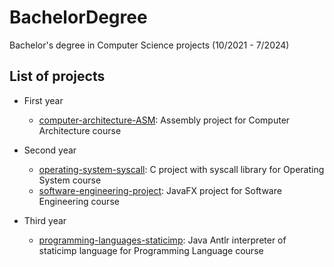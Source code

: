 # BachelorDegree
Bachelor's degree in Computer Science projects (10/2021 - 7/2024)

## List of projects
- First year
    - [computer-architecture-ASM](./computer-architecture-ASM): Assembly project for Computer Architecture course


- Second year
    - [operating-system-syscall](./operating-system-syscall): C project with syscall library for Operating System course
    - [software-engineering-project](./software-engineering-project): JavaFX project for Software Engineering course


- Third year
    - [programming-languages-staticimp](./programming-languages-staticimp): Java Antlr interpreter of staticimp language for Programming Language course